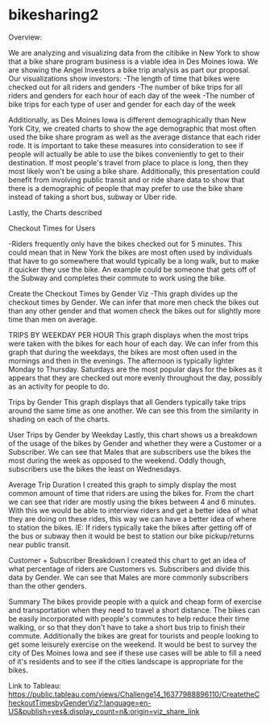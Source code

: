 # bikesharing2

<p> Overview: <p>
We are analyzing and visualizing data from the citibike in New York to show that a bike share program business is a viable idea in Des Moines Iowa.
We are showing the Angel Investors a bike trip analysis as part our proposal.
Our visualizations show investors:
-The length of time that bikes were checked out for all riders and genders
-The number of bike trips for all riders and genders for each hour of each day of the week
-The number of bike trips for each type of user and gender for each day of the week

<p>Additionally, as Des Moines Iowa is different demographically than New York City, we created charts to show the age demographic that most often used the bike share program as well as the average distance that each rider rode.
It is important to take these measures into consideration to see if people will actually be able to use the bikes conveniently to get to their destination. If most people's travel from place to place is long, then they most likely won't be using a bike share.
Additionally, this presentation could benefit from involving public transit and or ride share data to show that there is a demographic of people that may prefer to use the bike share instead of taking a short bus, subway or Uber ride.

<p>Lastly, the 
Charts described
<p>Checkout Times for Users<p>
-Riders frequently only have the bikes checked out for 5 minutes. This could mean that in New York the bikes are most often used by individuals that have to go somewhere that would typically be a long walk, but to make it quicker they use the bike. An example could be someone that gets off of the Subway and completes their commute to work using the bike.

Create the Checkout Times by Gender Viz
-This graph divides up the checkout times by Gender. We can infer that more men check the bikes out than any other gender and that women check the bikes out for slightly more time than men on average.

TRIPS BY WEEKDAY PER HOUR
This graph displays when the most trips were taken with the bikes for each hour of each day.
We can infer from this graph that during the weekdays, the bikes are most often used in the mornings and then in the evenings. The afternoon is typically lighter Monday to Thursday. Saturdays are the most popular days for the bikes as it appears that they are checked out more evenly throughout the day, possibly as an activity for people to do. 

Trips by Gender
This graph displays that all Genders typically take trips around the same time as one another. We can see this from the similarity in shading on each of the charts.

User Trips by Gender by Weekday
Lastly, this chart shows us a breakdown of the usage of the bikes by Gender and whether they were a Customer or a Subscriber.
We can see that Males that are subscribers use the bikes the most during the week as opposed to the weekend. Oddly though, subscribers use the bikes the least on Wednesdays.

Average Trip Duration
I created this graph to simply display the most common amount of time that riders are using the bikes for. From the chart we can see that rider are mostly using the bikes between 4 and 6 minutes. With this we would be able to interview riders and get a better idea of what they are doing on these rides, this way we can have a better idea of where to station the bikes. IE: If riders typically take the bikes after getting off of the bus or subway then it would be best to station our bike pickup/returns near public transit.

Customer + Subscriber Breakdown
I created this chart to get an idea of what percentage of riders are Customers vs. Subscribers and divide this data by Gender. We can see that Males are more commonly subscribers than the other genders.


Summary
The bikes provide people with a quick and cheap form of exercise and transportation when they need to travel a short distance. The bikes can be easily incorporated with people's commutes to help reduce their time walking, or so that they don't have to take a short bus trip to finish their commute. Additionally the bikes are great for tourists and people looking to get some leisurely exercise on the weekend. 
It would be best to survey the city of Des Moines Iowa and see if these use cases will be able to fill a need of it's residents and to see if the cities landscape is appropriate for the bikes.

Link to Tableau: https://public.tableau.com/views/Challenge14_16377988896110/CreatetheCheckoutTimesbyGenderViz?:language=en-US&publish=yes&:display_count=n&:origin=viz_share_link
